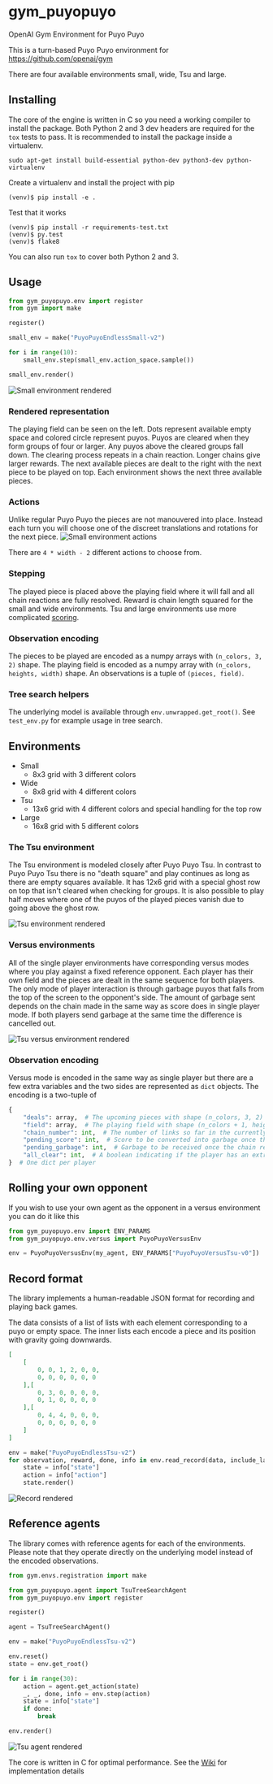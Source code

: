 # gym_puyopuyo
OpenAI Gym Environment for Puyo Puyo

This is a turn-based Puyo Puyo environment for https://github.com/openai/gym

There are four available environments small, wide, Tsu and large.

## Installing

The core of the engine is written in C so you need a working compiler to install the package.
Both Python 2 and 3 dev headers are required for the `tox` tests to pass.
It is recommended to install the package inside a virtualenv.
```shell
sudo apt-get install build-essential python-dev python3-dev python-virtualenv
```
Create a virtualenv and install the project with pip
```shell
(venv)$ pip install -e .
```
Test that it works
```shell
(venv)$ pip install -r requirements-test.txt
(venv)$ py.test
(venv)$ flake8
```
You can also run `tox` to cover both Python 2 and 3.

## Usage
```python
from gym_puyopuyo.env import register
from gym import make

register()

small_env = make("PuyoPuyoEndlessSmall-v2")

for i in range(10):
    small_env.step(small_env.action_space.sample())

small_env.render()
```
![Small environment rendered](https://user-images.githubusercontent.com/1253499/34639951-3c082b94-f2f2-11e7-88ad-92556be8baf2.png)
### Rendered representation
The playing field can be seen on the left.
Dots represent available empty space and colored circle represent puyos.
Puyos are cleared when they form groups of four or larger. Any puyos above the cleared groups fall down.
The clearing process repeats in a chain reaction. Longer chains give larger rewards.
The next available pieces are dealt to the right with the next piece to be played on top.
Each environment shows the next three available pieces.

### Actions
Unlike regular Puyo Puyo the pieces are not manouvered into place.
Instead each turn you will choose one of the discreet translations and rotations for the next piece.
![Small environment actions](https://user-images.githubusercontent.com/1253499/34640347-96e4e0f0-f2f9-11e7-9fe0-878f16793526.png)

There are `4 * width - 2` different actions to choose from.

### Stepping
The played piece is placed above the playing field where it will fall and all chain reactions are fully resolved.
Reward is chain length squared for the small and wide environments. Tsu and large environments use more complicated [scoring](https://puyonexus.com/wiki/Scoring).

### Observation encoding
The pieces to be played are encoded as a numpy arrays with `(n_colors, 3, 2)` shape.
The playing field is encoded as a numpy array with `(n_colors, heights, width)` shape.
An observations is a tuple of `(pieces, field)`.

### Tree search helpers
The underlying model is available through `env.unwrapped.get_root()`. See `test_env.py` for example usage in tree search.

## Environments
* Small
  - 8x3 grid with 3 different colors
* Wide
  - 8x8 grid with 4 different colors
* Tsu
  - 13x6 grid with 4 different colors and special handling for the top row
* Large
  - 16x8 grid with 5 different colors

### The Tsu environment
The Tsu environment is modeled closely after Puyo Puyo Tsu.
In contrast to Puyo Puyo Tsu there is no "death square" and play continues as long as there are empty squares available.
It has 12x6 grid with a special ghost row on top that isn't cleared when checking for groups.
It is also possible to play half moves where one of the puyos of the played pieces vanish due to going above the ghost row.

![Tsu environment rendered](https://user-images.githubusercontent.com/1253499/34640572-8e255518-f2fd-11e7-9748-f8ca48622bf0.png)

### Versus environments
All of the single player environments have corresponding versus modes where you play against a fixed reference opponent.
Each player has their own field and the pieces are dealt in the same sequence for both players.
The only mode of player interaction is through garbage puyos that falls from the top of the screen to the opponent's side.
The amount of garbage sent depends on the chain made in the same way as score does in single player mode.
If both players send garbage at the same time the difference is cancelled out.

![Tsu versus environment rendered](https://user-images.githubusercontent.com/1253499/36076058-10b6aa76-0f60-11e8-8807-eeaf4a010208.png)

### Observation encoding
Versus mode is encoded in the same way as single player but there are a few extra variables and the two sides are represented as `dict` objects.
The encoding is a two-tuple of
```python
{
    "deals": array,  # The upcoming pieces with shape (n_colors, 3, 2)
    "field": array,  # The playing field with shape (n_colors + 1, height, width)
    "chain_number": int,  # The number of links so far in the currently resolving chain reaction
    "pending_score": int,  # Score to be converted into garbage once the chain resolves
    "pending_garbage": int,  # Garbage to be received once the chain resolves. Will be offset by pending_score before landing.
    "all_clear": int,  # A boolean indicating if the player has an extra attack in reserve. Awarded by clearing the whole field.
}  # One dict per player
```


## Rolling your own opponent
If you wish to use your own agent as the opponent in a versus environment you can do it like this
```python
from gym_puyopuyo.env import ENV_PARAMS
from gym_puyopuyo.env.versus import PuyoPuyoVersusEnv

env = PuyoPuyoVersusEnv(my_agent, ENV_PARAMS["PuyoPuyoVersusTsu-v0"])
```

## Record format
The library implements a human-readable JSON format for recording and playing back games.

The data consists of a list of lists with each element corresponding to a puyo or empty space.
The inner lists each encode a piece and its position with gravity going downwards.
```json
[
    [
        0, 0, 1, 2, 0, 0,
        0, 0, 0, 0, 0, 0
    ],[
        0, 3, 0, 0, 0, 0,
        0, 1, 0, 0, 0, 0
    ],[
        0, 4, 4, 0, 0, 0,
        0, 0, 0, 0, 0, 0
    ]
]
```
```python
env = make("PuyoPuyoEndlessTsu-v2")
for observation, reward, done, info in env.read_record(data, include_last=True):
    state = info["state"]
    action = info["action"]
    state.render()
```
![Record rendered](https://user-images.githubusercontent.com/1253499/35029789-2e362ff4-fb65-11e7-9c07-2fc46ca9d38a.png)

## Reference agents
The library comes with reference agents for each of the environments.
Please note that they operate directly on the underlying model instead of the encoded observations.
```python
from gym.envs.registration import make

from gym_puyopuyo.agent import TsuTreeSearchAgent
from gym_puyopuyo.env import register

register()

agent = TsuTreeSearchAgent()

env = make("PuyoPuyoEndlessTsu-v2")

env.reset()
state = env.get_root()

for i in range(30):
    action = agent.get_action(state)
    _, _, done, info = env.step(action)
    state = info["state"]
    if done:
        break

env.render()
```
![Tsu agent rendered](https://user-images.githubusercontent.com/1253499/35029403-770b9edc-fb63-11e7-8859-15a775bc6a68.png)

The core is written in C for optimal performance.
See the [Wiki](https://github.com/frostburn/gym_puyopuyo/wiki) for implementation details

